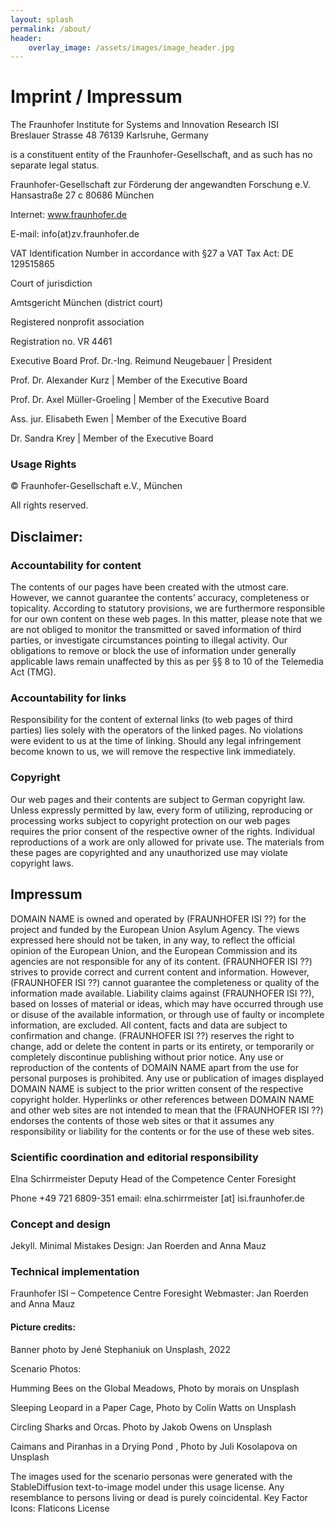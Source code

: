 ```yaml
---
layout: splash
permalink: /about/
header:
    overlay_image: /assets/images/image_header.jpg
---
```



# Imprint / Impressum

The Fraunhofer Institute for Systems and Innovation Research ISI  
Breslauer Strasse 48
76139 Karlsruhe, Germany 

is a constituent entity of the Fraunhofer-Gesellschaft, and as such has no separate legal status.

Fraunhofer-Gesellschaft zur Förderung der angewandten Forschung e.V.
Hansastraße 27 c
80686 München

Internet: www.fraunhofer.de

E-mail: info(at)zv.fraunhofer.de

VAT Identification Number in accordance with §27 a VAT Tax Act: 
DE 129515865

Court of jurisdiction

Amtsgericht  München (district court)

Registered nonprofit association 

Registration no. VR 4461 

Executive Board
Prof. Dr.-Ing. Reimund Neugebauer \| President

Prof. Dr. Alexander Kurz \| Member of the Executive Board

Prof. Dr. Axel Müller-Groeling \| Member of the Executive Board

Ass. jur. Elisabeth Ewen \| Member of the Executive Board

Dr. Sandra Krey \| Member of the Executive Board

### Usage Rights

© Fraunhofer-Gesellschaft e.V., München

All rights reserved. 


## Disclaimer:

### Accountability for content
The contents of our pages have been created with the utmost care. However, we cannot guarantee the contents’ accuracy, completeness or topicality. According to statutory provisions, we are furthermore responsible for our own content on these web pages. In this matter, please note that we are not obliged to monitor the transmitted or saved information of third parties, or investigate circumstances pointing to illegal activity. Our obligations to remove or block the use of information under generally applicable laws remain unaffected by this as per §§ 8 to 10 of the Telemedia Act (TMG).

### Accountability for links
Responsibility for the content of external links (to web pages of third parties) lies solely with the operators of the linked pages. No violations were evident to us at the time of linking. Should any legal infringement become known to us, we will remove the respective link immediately.

### Copyright
Our web pages and their contents are subject to German copyright law. Unless expressly permitted by law, every form of utilizing, reproducing or processing works subject to copyright protection on our web pages requires the prior consent of the respective owner of the rights. Individual reproductions of a work are only allowed for private use. The materials from these pages are copyrighted and any unauthorized use may violate copyright laws.

## Impressum
DOMAIN NAME is owned and operated by (FRAUNHOFER ISI ??) for the project and funded by the European Union Asylum Agency.  The views expressed here should not be taken, in any way, to reflect the official opinion of the European Union, and the European Commission and its agencies are not responsible for any of its content. (FRAUNHOFER ISI ??) strives to provide correct and current content and information.  However, (FRAUNHOFER ISI ??) cannot guarantee the completeness or quality of the information made available.  Liability claims against (FRAUNHOFER ISI ??), based on losses of material or ideas, which may have occurred through use or disuse of the available information, or through use of faulty or incomplete information, are excluded.  All content, facts and data are subject to confirmation and change.  (FRAUNHOFER ISI ??) reserves the right to change, add or delete the content in parts or its entirety, or temporarily or completely discontinue publishing without prior notice.
Any use or reproduction of the contents of DOMAIN NAME  apart from the use for personal purposes is prohibited. Any use or publication of images displayed DOMAIN NAME is subject to the prior written consent of the respective copyright holder.
Hyperlinks or other references between DOMAIN NAME  and other web sites are not intended to mean that the (FRAUNHOFER ISI ??) endorses the contents of those web sites or that it assumes any responsibility or liability for the contents or for the use of these web sites.


### Scientific coordination and editorial responsibility

Elna Schirrmeister
Deputy Head of the Competence Center Foresight

Phone +49 721 6809-351
email: elna.schirrmeister [at] isi.fraunhofer.de

### Concept and design
Jekyll. Minimal Mistakes
Design: Jan Roerden and Anna Mauz

### Technical implementation
Fraunhofer ISI  – Competence Centre Foresight
Webmaster: Jan Roerden and Anna Mauz

#### Picture credits:
Banner photo by Jené Stephaniuk on Unsplash, 2022 

Scenario Photos: 

Humming Bees on the Global Meadows, Photo by morais on Unsplash 

Sleeping Leopard in a Paper Cage, Photo by Colin Watts on Unsplash

Circling Sharks and Orcas. Photo by Jakob Owens on Unsplash

Caimans and Piranhas in a Drying Pond , Photo by Juli Kosolapova on Unsplash

The images used for the scenario personas were generated with the StableDiffusion text-to-image model under this usage license. Any resemblance to persons living or dead is purely coincidental.
Key Factor Icons: Flaticons License
